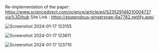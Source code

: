 Re-implementation of the paper: https://www.sciencedirect.com/science/article/pii/S2352914821000472?via%3Dihub
Site Link : https://stupendous-gingersnap-6a7782.netlify.app/ 

![Screenshot 2024-01-17 123155](https://github.com/ajaykumar2004/chexnet/assets/116163817/363540ab-0ef5-43c7-b5e3-520f3bd156b7)


![Screenshot 2024-01-17 123611](https://github.com/ajaykumar2004/chexnet/assets/116163817/a67f62e0-d808-4f21-a17e-b759c9371bea)


![Screenshot 2024-01-17 123710](https://github.com/ajaykumar2004/chexnet/assets/116163817/0357d3de-3fc3-4b86-9d6e-8b6fc273ddca)
